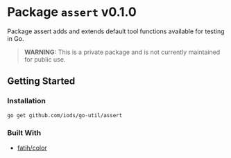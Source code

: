 Package `assert` v0.1.0
=======================

Package assert adds and extends default tool functions available for testing in Go.

> **WARNING:** This is a private package and is not currently maintained for public use.


Getting Started
---------------

### Installation

```shell
go get github.com/iods/go-util/assert
```


### Built With
 * [fatih/color](https://github.com/fatih/color)